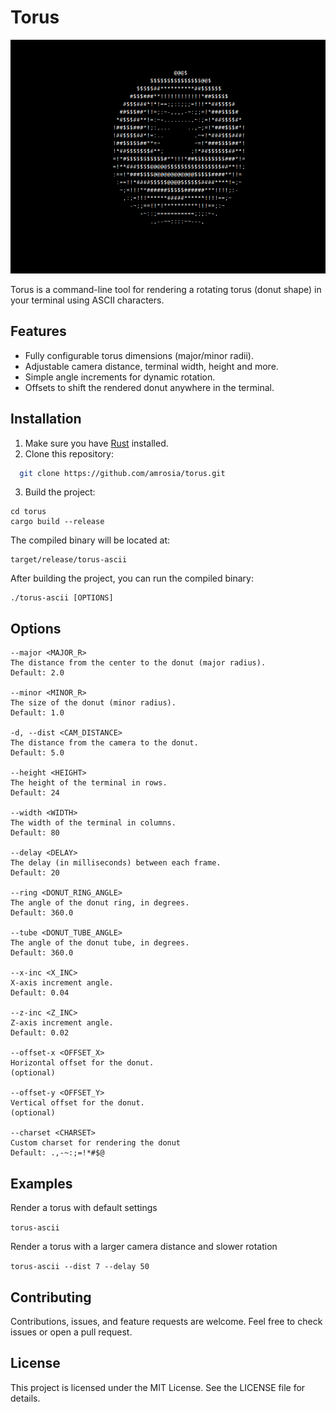 # Torus
![torus](/torus.png)

Torus is a command-line tool for rendering a rotating torus (donut shape) in your terminal using ASCII characters.

## Features
- Fully configurable torus dimensions (major/minor radii).  
- Adjustable camera distance, terminal width, height and more.  
- Simple angle increments for dynamic rotation.  
- Offsets to shift the rendered donut anywhere in the terminal.  

## Installation

1. Make sure you have [Rust](https://www.rust-lang.org/tools/install) installed.
2. Clone this repository: 
 ```bash
   git clone https://github.com/amrosia/torus.git
   ```
3. Build the project:
``` 
cd torus
cargo build --release
```
The compiled binary will be located at:
```
target/release/torus-ascii
```
After building the project, you can run the compiled binary:
```
./torus-ascii [OPTIONS]
```
## Options

    --major <MAJOR_R>
    The distance from the center to the donut (major radius).
    Default: 2.0

    --minor <MINOR_R>
    The size of the donut (minor radius).
    Default: 1.0

    -d, --dist <CAM_DISTANCE>
    The distance from the camera to the donut.
    Default: 5.0

    --height <HEIGHT>
    The height of the terminal in rows.
    Default: 24

    --width <WIDTH>
    The width of the terminal in columns.
    Default: 80

    --delay <DELAY>
    The delay (in milliseconds) between each frame.
    Default: 20

    --ring <DONUT_RING_ANGLE>
    The angle of the donut ring, in degrees.
    Default: 360.0

    --tube <DONUT_TUBE_ANGLE>
    The angle of the donut tube, in degrees.
    Default: 360.0

    --x-inc <X_INC>
    X-axis increment angle.
    Default: 0.04

    --z-inc <Z_INC>
    Z-axis increment angle.
    Default: 0.02

    --offset-x <OFFSET_X>
    Horizontal offset for the donut.
    (optional)

    --offset-y <OFFSET_Y>
    Vertical offset for the donut.
    (optional)

    --charset <CHARSET>
    Custom charset for rendering the donut
    Default: .,-~:;=!*#$@

## Examples

Render a torus with default settings

```torus-ascii```

Render a torus with a larger camera distance and slower rotation

```torus-ascii --dist 7 --delay 50 ```

## Contributing

Contributions, issues, and feature requests are welcome. Feel free to check issues or open a pull request.

## License

This project is licensed under the MIT License. See the LICENSE file for details.
